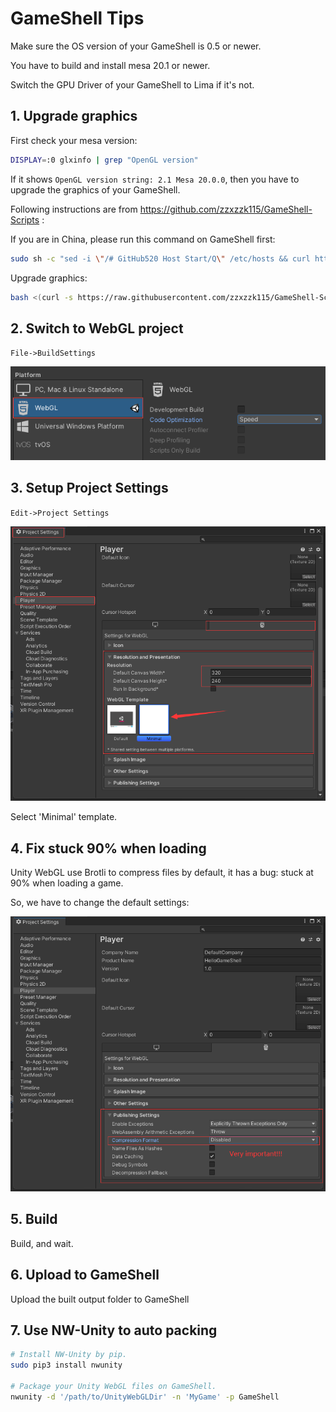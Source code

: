 # GameShell Tips

Make sure the OS version of your GameShell is 0.5 or newer.

You have to build and install mesa 20.1 or newer.

Switch the GPU Driver of your GameShell to Lima if it's not.

## 1. Upgrade graphics

First check your mesa version:

```bash
DISPLAY=:0 glxinfo | grep "OpenGL version"
```

If it shows `OpenGL version string: 2.1 Mesa 20.0.0`, then you have to upgrade the graphics of your GameShell.

Following instructions are from https://github.com/zzxzzk115/GameShell-Scripts :

If you are in China, please run this command on GameShell first:

```bash
sudo sh -c "sed -i \"/# GitHub520 Host Start/Q\" /etc/hosts && curl https://raw.hellogithub.com/hosts >> /etc/hosts"
```

Upgrade graphics:

```bash
bash <(curl -s https://raw.githubusercontent.com/zzxzzk115/GameShell-Scripts/main/upgrade_graphics.sh)
```

## 2. Switch to WebGL project

`File->BuildSettings`

![](./images/1_switch_to_webgl.png)

## 3. Setup Project Settings

`Edit->Project Settings`

![](./images/2_setup_project_settings.png)

Select 'Minimal' template.

## 4. Fix stuck 90% when loading

Unity WebGL use Brotli to compress files by default, it has a bug: stuck at 90% when loading a game.

So, we have to change the default settings:

![](./images/3_fix_loading_bug.png)

## 5. Build

Build, and wait.

## 6. Upload to GameShell

Upload the built output folder to GameShell

## 7. Use NW-Unity to auto packing

```bash
# Install NW-Unity by pip.
sudo pip3 install nwunity

# Package your Unity WebGL files on GameShell.
nwunity -d '/path/to/UnityWebGLDir' -n 'MyGame' -p GameShell
```

